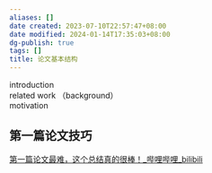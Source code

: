 ```yaml
---
aliases: []
date created: 2023-07-10T22:57:47+08:00
date modified: 2024-01-14T17:35:03+08:00
dg-publish: true
tags: []
title: 论文基本结构
---
```


introduction  
related work （background）  
motivation
## 第一篇论文技巧
[第一篇论文最难，这个总结真的很棒！\_哔哩哔哩\_bilibili](https://www.bilibili.com/video/BV1TM4y1p7bU/?buvid=XY630CE669F34078F341989B1EE06E60B0127&is_story_h5=false&mid=g8UDjEqHIS5oCexxb9oAEQ%3D%3D&p=1&plat_id=116&share_from=ugc&share_medium=android&share_plat=android&share_session_id=26ebbadc-ff09-4ab4-95e6-74b889fa13e5&share_source=COPY&share_tag=s_i&timestamp=1692022826&unique_k=03Z2EsK&up_id=403534610)